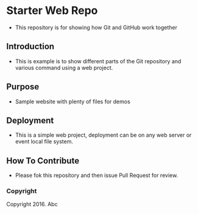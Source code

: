 # Starter Web Repo
* This repository is for showing how Git and GitHub work together

## Introduction
* This is example is to show different parts of the Git repository and
  various command using a web project.

## Purpose
* Sample website with plenty of files for demos

## Deployment
* This is a simple web project, deployment can be on any web server or
  event local file system.

## How To Contribute
* Please fok this repository and then issue Pull Request for review.

### Copyright

Copyright 2016. Abc
